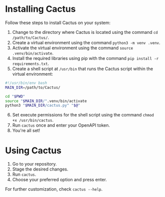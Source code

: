 Installing Cactus
=================

Follow these steps to install Cactus on your system:

1.  Change to the directory where Cactus is located using the command `cd /path/to/Cactus/`.
2.  Create a virtual environment using the command `python3 -m venv .venv`.
3.  Activate the virtual environment using the command `source .venv/bin/activate`.
4.  Install the required libraries using pip with the command `pip install -r requirements.txt`.
5.  Create a shell script at `/usr/bin` that runs the Cactus script within the virtual environment:

```sh
#!/usr/bin/env bash
MAIN_DIR=/path/to/Cactus/

cd "$PWD"
source "$MAIN_DIR/".venv/bin/activate
python3 "$MAIN_DIR/cactus.py" "$@"
```

6.  Set execute permissions for the shell script using the command `chmod +x /usr/bin/cactus`.
7.  Run `cactus` once and enter your OpenAPI token.
8.  You're all set!

Using Cactus
============

1.  Go to your repository.
2.  Stage the desired changes.
3.  Run `cactus`.
4.  Choose your preferred option and press enter.

For further customization, check `cactus --help`.
